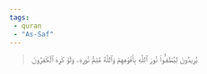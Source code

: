 ```yaml
---
tags: 
 - quran 
 - "As-Saf"
---
```


> يُرِيدُونَ لِيُطۡفِـُٔواْ نُورَ ٱللَّهِ بِأَفۡوَٰهِهِمۡ وَٱللَّهُ مُتِمُّ نُورِهِۦ وَلَوۡ كَرِهَ ٱلۡكَٰفِرُونَ
